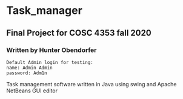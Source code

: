 # Task_manager
## Final Project for COSC 4353 fall 2020
### Written by Hunter Obendorfer
```
Default Admin login for testing:
name: Admin Admin
password: Adm1n
```
Task management software written in Java using swing and Apache NetBeans GUI editor
